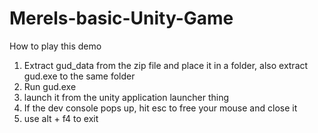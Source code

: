 # Merels-basic-Unity-Game
How to play this demo
1. Extract gud_data from the zip file and place it in a folder, also extract gud.exe to the same folder
2. Run gud.exe
3. launch it from the unity application launcher thing
4. If the dev console pops up, hit esc to free your mouse and close it
5. use alt + f4 to exit
